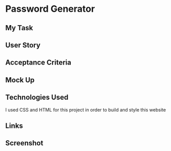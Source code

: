 # Password Generator

## My Task 



## User Story


## Acceptance Criteria


## Mock Up


## Technologies Used
I used CSS and HTML for this project in order to build and style this website


## Links


## Screenshot